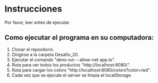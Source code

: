 # Instrucciones

Por favor, leer antes de ejecutar.

## Como ejecutar el programa en su computadora:

1. Clonar el repositorio.
2. Dirigirse a la carpeta Desafio_20.
3. Ejecutar el comando "deno run --allow-net app.ts".
4. Ruta para ver todos los productos "http://localhost:8080/".
5. Ruta para cargar los colors "http://localhost:8080/colors?color=red".
6. Cada vez que se ejecute el server se limpia el localStorage.
